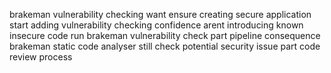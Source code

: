 brakeman vulnerability checking want ensure creating secure application start adding vulnerability checking confidence arent introducing known insecure code run brakeman vulnerability check part pipeline consequence brakeman static code analyser still check potential security issue part code review process